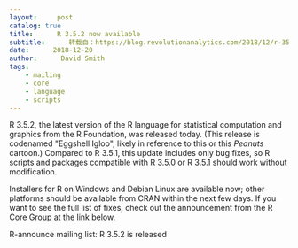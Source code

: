 ```yaml
---
layout:     post
catalog: true
title:      R 3.5.2 now available
subtitle:      转载自：https://blog.revolutionanalytics.com/2018/12/r-352-announcement.html
date:      2018-12-20
author:      David Smith
tags:
    - mailing
    - core
    - language
    - scripts
---
```


R 3.5.2, the latest version of the R language for statistical computation and graphics from the R Foundation, was released today. (This release is codenamed "Eggshell Igloo", likely in reference to this or this *Peanuts* cartoon.) Compared to R 3.5.1, this update includes only bug fixes, so R scripts and packages compatible with R 3.5.0 or R 3.5.1 should work without modification.

Installers for R on Windows and Debian Linux are available now; other platforms should be available from CRAN within the next few days. If you want to see the full list of fixes, check out the announcement from the R Core Group at the link below.

R-announce mailing list: R 3.5.2 is released
